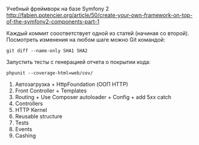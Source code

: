 Учебный фреймворк на базе Symfony 2
http://fabien.potencier.org/article/50/create-your-own-framework-on-top-of-the-symfony2-components-part-1

Каждый коммит сооответствует одной из статей (начиная со второй).
Посмотреть изменения на любом шаге можно Git командой:

	git diff --name-only SHA1 SHA2

Запустить тесты с генерацией отчета о покрытии кода:

	phpunit --coverage-html=web/cov/

1. Автозагрузка + HttpFoundation (ООП HTTP)
2. Front Controller + Templates
3. Routing + Use Composer autoloader + Config + add 5xx catch
4. Controllers
5. HTTP Kernel
6. Reusable structure
7. Tests
8. Events
9. Cashing
